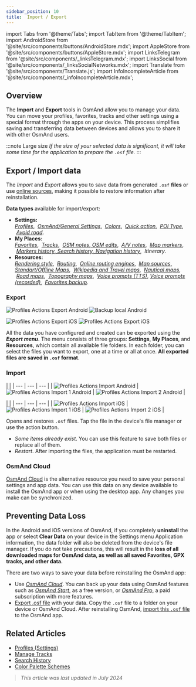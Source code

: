 ```yaml
---
sidebar_position: 10
title:  Import / Export
---
```

import Tabs from '@theme/Tabs';
import TabItem from '@theme/TabItem';
import AndroidStore from '@site/src/components/buttons/AndroidStore.mdx';
import AppleStore from '@site/src/components/buttons/AppleStore.mdx';
import LinksTelegram from '@site/src/components/_linksTelegram.mdx';
import LinksSocial from '@site/src/components/_linksSocialNetworks.mdx';
import Translate from '@site/src/components/Translate.js';
import InfoIncompleteArticle from '@site/src/components/_infoIncompleteArticle.mdx';


## Overview

The **Import** and **Export** tools in OsmAnd allow you to manage your data. You can move your profiles, favorites, tracks and other settings using a special format through the apps on your device. This process simplifies saving and transferring data between devices and allows you to share it with other OsmAnd users.

:::note Large size
*If the size of your selected data is significant, it will take some time for the application to prepare the `.osf` file.*
:::


## Export / Import data

The *Import* and *Export* allows you to save data from generated `.osf` **files** or use [online sources](../map/raster-maps.md), making it possible to restore information after reinstallation.

**Data types** available for import/export:

- **Settings:**  
        [*Profiles*](../personal/profiles.md#actions), &nbsp;[*OsmAnd/General Settings*](../personal/global-settings.md), &nbsp;[*Colors*](../personal/color-palette-schemes.md), &nbsp;[*Quick action*](../widgets/quick-action.md), &nbsp;[*POI Type*](../map/point-layers-on-map.md#poi-types), &nbsp;[*Avoid road*](../map/map-context-menu.md#avoid-road).
- **My Places:**  
        [*Favorites*](../personal/favorites.md#export--import), &nbsp;[*Tracks*](../personal/tracks/manage-tracks.md#import--export-track), &nbsp;[*OSM notes*, *OSM edits*](../plugins/osm-editing.md#create--modify-poi), &nbsp;[*A/V notes*](../plugins/audio-video-notes.md), &nbsp;[*Map markers*](../personal/markers.md), &nbsp;[*Markers history*, *Search history*, *Navigation history*](../personal/global-settings.md#history), &nbsp;*Itinerary*.
- **Resources:**  
        [*Rendering style*](../map/vector-maps.md#custom-map-style), &nbsp;[*Routing*](../navigation/routing/osmand-routing.md), &nbsp;[*Online routing engines*](../navigation/routing/online-routing.md), &nbsp;[*Map sources*, *Standart/Offline Maps*](../map/raster-maps.md), &nbsp;[*Wikipedia and Travel maps*](../plan-route/travel-guides.md), &nbsp;[*Nautical maps*](../plugins/nautical-charts.md), &nbsp;[*Road maps*](../map/vector-maps.md#road-style), &nbsp;[*Topography maps*](../plugins/topography.md), &nbsp;[*Voice prompts (TTS)*](../navigation/guidance/voice-navigation.md#tts-text-to-speech), [*Voice prompts (recorded)*](../navigation/guidance/voice-navigation.md#recorded-voice-prompts), &nbsp;[*Favorites backup*](../personal/favorites.md#automatic-favorites-backup).


### Export

<Tabs groupId="operating-systems">

<TabItem value="android" label="Android">

*<Translate android="true" ids="shared_string_menu,shared_string_settings,import_export,export_to_file"/>*  

![Profiles Actions Export Android](@site/static/img/personal/profiles/profile_actions_export_1_andr.png) ![Backup local Android](@site/static/img/personal/profiles/profile_actions_export_2_andr.png)  

</TabItem>

<TabItem value="ios" label="iOS">

*<Translate ios="true" ids="shared_string_menu,shared_string_settings,local_backup,backup_into_file"/>*

![Profiles Actions Export iOS](@site/static/img/personal/profiles/profile_actions_export_1_ios.png)   ![Profiles Actions Export iOS](@site/static/img/personal/profiles/profile_actions_export_2_ios.png)

</TabItem>

</Tabs>

All the data you have configured and created can be exported using the ***Export menu***. The menu consists of three groups: **Settings**, **My Places**, and **Resources**, which contain all available file folders. In each folder, you can select the files you want to export, one at a time or all at once. **All exported files are saved in `.osf` format**.  


### Import

<Tabs groupId="operating-systems">

<TabItem value="android" label="Android">

*<Translate android="true" ids="shared_string_menu,shared_string_settings,import_export,shared_string_import"/>*  

| |
| --- | --- | --- |
| ![Profiles Actions Import Android](@site/static/img/personal/profiles/profile_actions_import_android.png) | ![Profiles Actions Import 1 Android](@site/static/img/personal/profiles/profile_actions_import_1_android.png) | ![Profiles Actions Import 2 Android](@site/static/img/personal/profiles/profile_actions_import_2_android.png) |

</TabItem>

<TabItem value="ios" label="iOS">

*<Translate ios="true" ids="shared_string_menu,shared_string_settings,local_backup,restore_from_file"/>*  

| |
| --- | --- | --- |
| ![Profiles Actions Import iOS](@site/static/img/personal/profiles/profile_actions_import_ios.png) | ![Profiles Actions Import 1 iOS](@site/static/img/personal/profiles/profile_actions_import_1_ios.png) | ![Profiles Actions Import 2 iOS](@site/static/img/personal/profiles/profile_actions_import_2_ios.png) |

</TabItem>

</Tabs>

Opens and restores `.osf` files. Tap the file in the device's file manager or use the action button.

- *Some items already exist*. You can use this feature to save both files or replace all of them.
- *Restart*. After importing the files, the application must be restarted.


### OsmAnd Cloud

[OsmAnd Cloud](../personal/osmand-cloud.md) is the alternative resource you need to save your personal settings and app data. You can use this data on any device available to install the OsmAnd app or when using the desktop app. Any changes you make can be synchronized.


## Preventing Data Loss

In the Android and iOS versions of OsmAnd, if you completely **uninstall** the app or select **Clear Data** on your device in the Settings menu Application information, the data folder will also be deleted from the device's file manager. If you do not take precautions, this will result in the **loss of all downloaded maps for OsmAnd data, as well as all saved Favorites, GPX tracks, and other data.**

There are two ways to save your data before reinstalling the OsmAnd app:

- Use [*OsmAnd Cloud*](#osmand-cloud). You can back up your data using OsmAnd features such as [*OsmAnd Start*](../personal/osmand-cloud.md#osmand-start), as a free version, or [*OsmAnd Pro*](../purchases/index.md), a paid subscription with more features.
- [Export .osf file](#export) with your data. Copy the `.osf` file to a folder on your device or OsmAnd Cloud. After reinstalling OsmAnd, [import this `.osf` file](#import) to the OsmAnd app.


## Related Articles

- [Profiles (Settings)](./profiles.md)
- [Manage Tracks](../personal/tracks/manage-tracks.md#import--export-track)
- [Search History](../search/search-history.md#export-and-share)
- [Color Palette Schemes](../personal/color-palette-schemes.md)

> *This article was last updated in July 2024*
